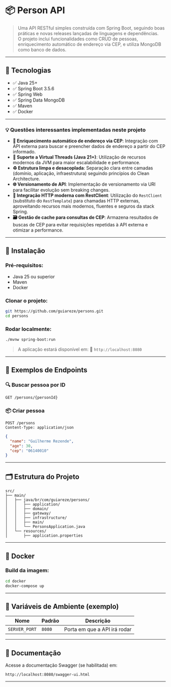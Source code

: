 # 📦 Person API

> Uma API RESTful simples construída com Spring Boot, seguindo boas práticas e novas releases lançadas de linguagens e dependências. <br>
> O projeto inclui funcionalidades como CRUD de pessoas, enriquecimento automático de endereço via CEP, e utiliza MongoDB como banco de dados.

---

## 🚀 Tecnologias

- ✅ Java 25+
- ✅ Spring Boot 3.5.6
- ✅ Spring Web
- ✅ Spring Data MongoDB
- ✅ Maven
- ✅ Docker

---

### 💡 Questões interessantes implementadas neste projeto

* **🔄 Enriquecimento automático de endereço via CEP**: Integração com API externa para buscar e preencher dados de endereço a partir do CEP informado.
* **🧵 Suporte a Virtual Threads (Java 21+)**: Utilização de recursos modernos da JVM para maior escalabilidade e performance.
* **♻️ Estrutura limpa e desacoplada**: Separação clara entre camadas (domínio, aplicação, infraestrutura) seguindo princípios do Clean Architecture.
* **🌐 Versionamento de API**: Implementação de versionamento via URI para facilitar evolução sem breaking changes.
* **🔗 Integração HTTP moderna com RestClient**: Utilização do `RestClient` (substituto do `RestTemplate`) para chamadas HTTP externas, aproveitando recursos mais modernos, fluentes e seguros da stack Spring.
* **🗃️ Gestão de cache para consultas de CEP**: Armazena resultados de buscas de CEP para evitar requisições repetidas à API externa e otimizar a performance.

---

## 🔧 Instalação

### Pré-requisitos:
- Java 25 ou superior
- Maven
- Docker

### Clonar o projeto:
```bash
git https://github.com/guiareze/persons.git
cd persons
````

### Rodar localmente:

```bash
./mvnw spring-boot:run
```

> A aplicação estará disponível em:
> 📍 `http://localhost:8080`

---

## 🧪 Exemplos de Endpoints

### 🔍 Buscar pessoa por ID

```http
GET /persons/{personId}
```

### 📦 Criar pessoa

```http
POST /persons
Content-Type: application/json
```

```json
{
  "name": "Guilherme Rezende",
  "age": 30,
  "cep": "06140010"
}
```

---

## 🗂️ Estrutura do Projeto

```
src/
├── main/
│   ├── java/br/com/guiareze/persons/
│   │   ├── application/
│   │   ├── domain/
│   │   ├── gateway/
│   │   ├── infrastructure/
│   │   ├── main/
│   │   └── PersonsApplication.java
│   └── resources/
│       ├── application.properties
```

---

## 🐳 Docker

### Build da imagem:

```bash
cd docker
docker-compose up
```

---

## 🧰 Variáveis de Ambiente (exemplo)

| Nome                    | Padrão               | Descrição                    |
| ----------------------- | -------------------- | ---------------------------- |
| `SERVER_PORT`           | `8080`               | Porta em que a API irá rodar |

---

## 📘 Documentação

Acesse a documentação Swagger (se habilitada) em:

```
http://localhost:8080/swagger-ui.html
```

---
